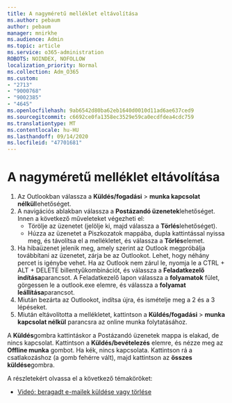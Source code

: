 ```yaml
---
title: A nagyméretű melléklet eltávolítása
ms.author: pebaum
author: pebaum
manager: mnirkhe
ms.audience: Admin
ms.topic: article
ms.service: o365-administration
ROBOTS: NOINDEX, NOFOLLOW
localization_priority: Normal
ms.collection: Adm_O365
ms.custom:
- "2713"
- "9000768"
- "9002385"
- "4645"
ms.openlocfilehash: 9ab6542d80ba62eb1640d0010d11ad6ae637ced9
ms.sourcegitcommit: c6692ce0fa1358ec3529e59ca0ecdfdea4cdc759
ms.translationtype: MT
ms.contentlocale: hu-HU
ms.lasthandoff: 09/14/2020
ms.locfileid: "47701681"
---
```

# <a name="remove-the-large-attachment"></a>A nagyméretű melléklet eltávolítása

1. Az Outlookban válassza a **Küldés/fogadási**  >  **munka kapcsolat nélkül**lehetőséget. 
2. A navigációs ablakban válassza a **Postázandó üzenetek**lehetőséget. Innen a következő műveleteket végezheti el: 
    - Törölje az üzenetet (jelölje ki, majd válassza a **Törlés**lehetőséget).
    - Húzza az üzenetet a Piszkozatok mappába, dupla kattintással nyissa meg, és távolítsa el a mellékletet, és válassza a **Törlés**elemet.
3. Ha hibaüzenet jelenik meg, amely szerint az Outlook megpróbálja továbbítani az üzenetet, zárja be az Outlookot. Lehet, hogy néhány percet is igénybe vehet. Ha az Outlook nem zárul le, nyomja le a CTRL + ALT + DELETE billentyűkombinációt, és válassza a **Feladatkezelő indítása**parancsot. A Feladatkezelő lapon válassza a **folyamatok** fület, görgessen le a outlook.exe elemre, és válassza a **folyamat leállítása**parancsot.
4. Miután bezárta az Outlookot, indítsa újra, és ismételje meg a 2 és a 3 lépéseket. 
5. Miután eltávolította a mellékletet, kattintson a **Küldés/fogadási**  >  **munka kapcsolat nélkül** parancsra az online munka folytatásához. 

A **Küldés**gombra kattintáskor a Postázandó üzenetek mappa is elakad, de nincs kapcsolat. Kattintson a **Küldés/bevételezés** elemre, és nézze meg az **Offline munka** gombot. Ha kék, nincs kapcsolata. Kattintson rá a csatlakozáshoz (a gomb fehérre vált), majd kattintson az **összes küldése**gombra.
 
 A részletekért olvassa el a következő témaköröket:
- [Videó: beragadt e-mailek küldése vagy törlése](https://support.office.com/article/Video-Send-or-delete-an-email-stuck-in-your-outbox-26d5d34a-4e5f-444a-a9e8-44db04a94dec) 